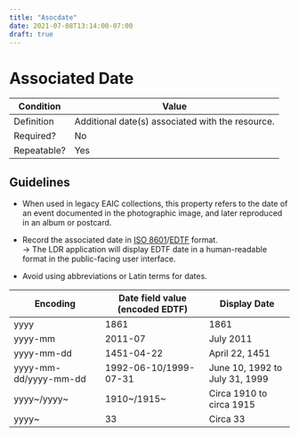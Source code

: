 ```yaml
---
title: "Asocdate"
date: 2021-07-08T13:14:00-07:00
draft: true
---
```


# Associated Date

| Condition  | Value |
|-------------|---------------------------|
| Definition  | Additional date(s) associated with the resource. |
| Required?   | No                        |
| Repeatable? | Yes                        |

## Guidelines

- When used in legacy EAIC collections, this property refers to the date of an event documented in the photographic image, and later reproduced in an album or postcard.

- Record the associated date in <u>[ISO 8601](https://www.iso.org/iso-8601-date-and-time-format.html)</u>/<u>[EDTF](https://www.loc.gov/standards/datetime/)</u> format. \
&rarr; The LDR application will display EDTF date in a human-readable format in the public-facing user interface.

- Avoid using abbreviations or Latin terms for dates.

| Encoding      | Date field value (encoded EDTF) | Display Date |
| ----------- | ----------- | ----------- |
| yyyy     | 1861       | 1861       |
| yyyy-mm   | 2011-07        | July 2011        |
| yyyy-mm-dd     | 1451-04-22       | April 22, 1451       |
| yyyy-mm-dd/yyyy-mm-dd   | 1992-06-10/1999-07-31        | June 10, 1992 to July 31, 1999        |
| yyyy~/yyyy~     | 1910~/1915~       | Circa 1910 to circa 1915       |
| yyyy~   | 33        | Circa 33        |
